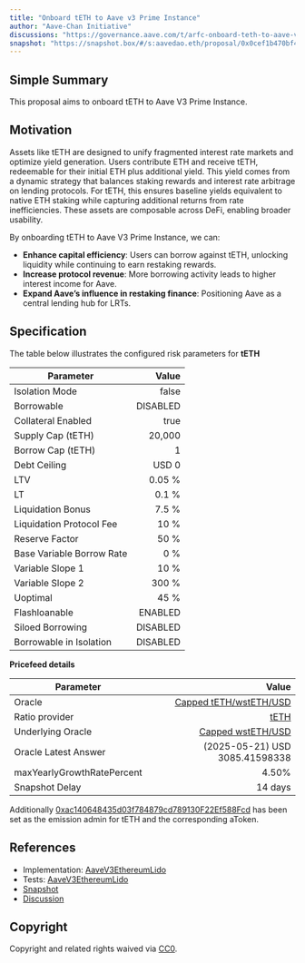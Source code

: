 ```yaml
---
title: "Onboard tETH to Aave v3 Prime Instance"
author: "Aave-Chan Initiative"
discussions: "https://governance.aave.com/t/arfc-onboard-teth-to-aave-v3-prime-instance/21873"
snapshot: "https://snapshot.box/#/s:aavedao.eth/proposal/0x0cef1b470bf48c23d66386816d6a88d97abefb9364fda4e8e28b6ed2cd169945"
---
```


## Simple Summary

This proposal aims to onboard tETH to Aave V3 Prime Instance.

## Motivation

Assets like tETH are designed to unify fragmented interest rate markets and optimize yield generation. Users contribute ETH and receive tETH, redeemable for their initial ETH plus additional yield. This yield comes from a dynamic strategy that balances staking rewards and interest rate arbitrage on lending protocols. For tETH, this ensures baseline yields equivalent to native ETH staking while capturing additional returns from rate inefficiencies. These assets are composable across DeFi, enabling broader usability.

By onboarding tETH to Aave V3 Prime Instance, we can:

- **Enhance capital efficiency**: Users can borrow against tETH, unlocking liquidity while continuing to earn restaking rewards.
- **Increase protocol revenue**: More borrowing activity leads to higher interest income for Aave.
- **Expand Aave’s influence in restaking finance**: Positioning Aave as a central lending hub for LRTs.

## Specification

The table below illustrates the configured risk parameters for **tETH**

| Parameter                 |    Value |
| ------------------------- | -------: |
| Isolation Mode            |    false |
| Borrowable                | DISABLED |
| Collateral Enabled        |     true |
| Supply Cap (tETH)         |   20,000 |
| Borrow Cap (tETH)         |        1 |
| Debt Ceiling              |    USD 0 |
| LTV                       |   0.05 % |
| LT                        |    0.1 % |
| Liquidation Bonus         |    7.5 % |
| Liquidation Protocol Fee  |     10 % |
| Reserve Factor            |     50 % |
| Base Variable Borrow Rate |      0 % |
| Variable Slope 1          |     10 % |
| Variable Slope 2          |    300 % |
| Uoptimal                  |     45 % |
| Flashloanable             |  ENABLED |
| Siloed Borrowing          | DISABLED |
| Borrowable in Isolation   | DISABLED |

**Pricefeed details**

| Parameter                  |                                                                                             Value |
| -------------------------- | ------------------------------------------------------------------------------------------------: |
| Oracle                     | [Capped tETH/wstETH/USD](https://etherscan.io/address/0x85968026294b8f8Fb86d6bF3Cda079f9376aD05A) |
| Ratio provider             |                   [tETH](https://etherscan.io/address/0xD11c452fc99cF405034ee446803b6F6c1F6d5ED8) |
| Underlying Oracle          |      [Capped wstETH/USD](https://etherscan.io/address/0xe1D97bF61901B075E9626c8A2340a7De385861Ef) |
| Oracle Latest Answer       |                                                                    (2025-05-21) USD 3085.41598338 |
| maxYearlyGrowthRatePercent |                                                                                             4.50% |
| Snapshot Delay             |                                                                                           14 days |

Additionally [0xac140648435d03f784879cd789130F22Ef588Fcd](https://etherscan.io/address/0xac140648435d03f784879cd789130F22Ef588Fcd) has been set as the emission admin for tETH and the corresponding aToken.

## References

- Implementation: [AaveV3EthereumLido](https://github.com/bgd-labs/aave-proposals-v3/blob/main/src/20250617_AaveV3EthereumLido_OnboardTETHToAaveV3PrimeInstance/AaveV3EthereumLido_OnboardTETHToAaveV3PrimeInstance_20250617.sol)
- Tests: [AaveV3EthereumLido](https://github.com/bgd-labs/aave-proposals-v3/blob/main/src/20250617_AaveV3EthereumLido_OnboardTETHToAaveV3PrimeInstance/AaveV3EthereumLido_OnboardTETHToAaveV3PrimeInstance_20250617.t.sol)
- [Snapshot](https://snapshot.box/#/s:aavedao.eth/proposal/0x0cef1b470bf48c23d66386816d6a88d97abefb9364fda4e8e28b6ed2cd169945)
- [Discussion](https://governance.aave.com/t/arfc-onboard-teth-to-aave-v3-prime-instance/21873)

## Copyright

Copyright and related rights waived via [CC0](https://creativecommons.org/publicdomain/zero/1.0/).
